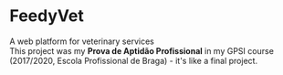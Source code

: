 # FeedyVet
A web platform for veterinary services  
This project was my **Prova de Aptidão Profissional** in my GPSI course (2017/2020, Escola Profissional de Braga) - it's like a final project.
